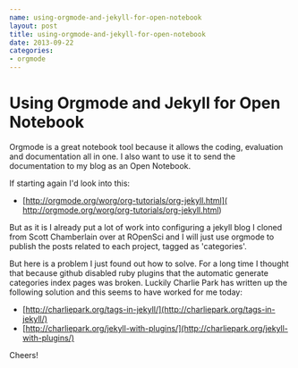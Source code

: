 ```yaml
---
name: using-orgmode-and-jekyll-for-open-notebook
layout: post
title: using-orgmode-and-jekyll-for-open-notebook
date: 2013-09-22
categories:
- orgmode
---
```


# Using Orgmode and Jekyll for Open Notebook
Orgmode is a great notebook tool because it allows the coding, evaluation and documentation all in one.  I also want to use it to send the documentation to my blog as an Open Notebook.

If starting again I'd look into this:

- [http://orgmode.org/worg/org-tutorials/org-jekyll.html]( http://orgmode.org/worg/org-tutorials/org-jekyll.html)

But as it is I already put a lot of work into configuring a jekyll blog I cloned from Scott Chamberlain over at ROpenSci and I will just use orgmode to publish the posts related to each project, tagged as 'categories'.

But here is a problem I just found out how to solve.  For a long time I thought that because github disabled ruby plugins that the automatic generate categories index pages was broken.  Luckily Charlie Park has written up the following solution and this seems to have worked for me today:    

- [http://charliepark.org/tags-in-jekyll/](http://charliepark.org/tags-in-jekyll/)
- [http://charliepark.org/jekyll-with-plugins/](http://charliepark.org/jekyll-with-plugins/)

Cheers!
